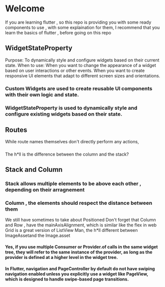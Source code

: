 # Welcome
If you are learning flutter , so this repo is providing you 
with some ready components to use , with some explaination for them,
I recommend that you learn the basics of flutter , before going on this repo
## WidgetStateProperty
Purpose: To dynamically style and configure widgets based on their current state.
When to use:
When you want to change the appearance of a widget based on user interactions or other events.
When you want to create responsive UI elements that adapt to different screen sizes and orientations.
### Custom Widgets are used to create reusable UI components with their own logic and state.
### WidgetStateProperty is used to dynamically style and configure existing widgets based on their state.
## Routes
While route names themselves don't directly perform any actions,
#####
The h*ll is the difference between the column and the stack?
## Stack and Column
### Stack allows multiple elements to be above each other , depending on their arragnement
### Column , the elements should respect the distance between them
We still have sometimes to take about Positioned
Don't forget that Column and Row , have the mainAxisAlignment, which is similar like the flex in web
Grid is a great version of ListView
Man, the h*ll different between ImageAssetand the Image.asset

#### Yes, if you use multiple Consumer or Provider.of calls in the same widget tree, they will refer to the same instance of the provider, as long as the provider is defined at a higher level in the widget tree.
#### In Flutter, navigation and PageController by default do not have swiping navigation enabled unless you explicitly use a widget like PageView, which is designed to handle swipe-based page transitions.
